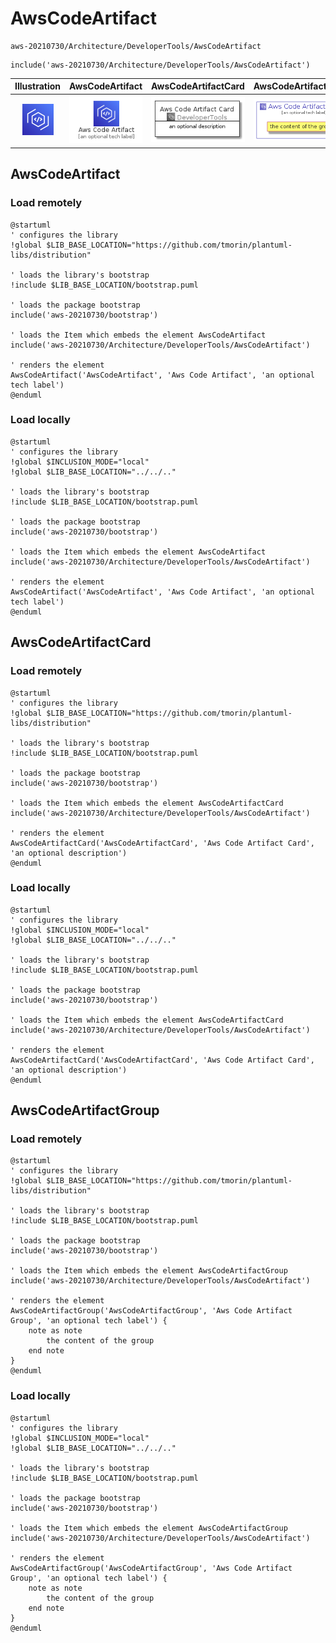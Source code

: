 # AwsCodeArtifact


```text
aws-20210730/Architecture/DeveloperTools/AwsCodeArtifact
```

```text
include('aws-20210730/Architecture/DeveloperTools/AwsCodeArtifact')
```



| Illustration | AwsCodeArtifact | AwsCodeArtifactCard | AwsCodeArtifactGroup |
| :---: | :---: | :---: | :---: |
| ![illustration for Illustration](../../../aws-20210730/Architecture/DeveloperTools/AwsCodeArtifact.png) | ![illustration for AwsCodeArtifact](../../../aws-20210730/Architecture/DeveloperTools/AwsCodeArtifact.Local.png) | ![illustration for AwsCodeArtifactCard](../../../aws-20210730/Architecture/DeveloperTools/AwsCodeArtifactCard.Local.png) | ![illustration for AwsCodeArtifactGroup](../../../aws-20210730/Architecture/DeveloperTools/AwsCodeArtifactGroup.Local.png) |




## AwsCodeArtifact

### Load remotely
```plantuml
@startuml
' configures the library
!global $LIB_BASE_LOCATION="https://github.com/tmorin/plantuml-libs/distribution"

' loads the library's bootstrap
!include $LIB_BASE_LOCATION/bootstrap.puml

' loads the package bootstrap
include('aws-20210730/bootstrap')

' loads the Item which embeds the element AwsCodeArtifact
include('aws-20210730/Architecture/DeveloperTools/AwsCodeArtifact')

' renders the element
AwsCodeArtifact('AwsCodeArtifact', 'Aws Code Artifact', 'an optional tech label')
@enduml
```

### Load locally
```plantuml
@startuml
' configures the library
!global $INCLUSION_MODE="local"
!global $LIB_BASE_LOCATION="../../.."

' loads the library's bootstrap
!include $LIB_BASE_LOCATION/bootstrap.puml

' loads the package bootstrap
include('aws-20210730/bootstrap')

' loads the Item which embeds the element AwsCodeArtifact
include('aws-20210730/Architecture/DeveloperTools/AwsCodeArtifact')

' renders the element
AwsCodeArtifact('AwsCodeArtifact', 'Aws Code Artifact', 'an optional tech label')
@enduml
```

## AwsCodeArtifactCard

### Load remotely
```plantuml
@startuml
' configures the library
!global $LIB_BASE_LOCATION="https://github.com/tmorin/plantuml-libs/distribution"

' loads the library's bootstrap
!include $LIB_BASE_LOCATION/bootstrap.puml

' loads the package bootstrap
include('aws-20210730/bootstrap')

' loads the Item which embeds the element AwsCodeArtifactCard
include('aws-20210730/Architecture/DeveloperTools/AwsCodeArtifact')

' renders the element
AwsCodeArtifactCard('AwsCodeArtifactCard', 'Aws Code Artifact Card', 'an optional description')
@enduml
```

### Load locally
```plantuml
@startuml
' configures the library
!global $INCLUSION_MODE="local"
!global $LIB_BASE_LOCATION="../../.."

' loads the library's bootstrap
!include $LIB_BASE_LOCATION/bootstrap.puml

' loads the package bootstrap
include('aws-20210730/bootstrap')

' loads the Item which embeds the element AwsCodeArtifactCard
include('aws-20210730/Architecture/DeveloperTools/AwsCodeArtifact')

' renders the element
AwsCodeArtifactCard('AwsCodeArtifactCard', 'Aws Code Artifact Card', 'an optional description')
@enduml
```

## AwsCodeArtifactGroup

### Load remotely
```plantuml
@startuml
' configures the library
!global $LIB_BASE_LOCATION="https://github.com/tmorin/plantuml-libs/distribution"

' loads the library's bootstrap
!include $LIB_BASE_LOCATION/bootstrap.puml

' loads the package bootstrap
include('aws-20210730/bootstrap')

' loads the Item which embeds the element AwsCodeArtifactGroup
include('aws-20210730/Architecture/DeveloperTools/AwsCodeArtifact')

' renders the element
AwsCodeArtifactGroup('AwsCodeArtifactGroup', 'Aws Code Artifact Group', 'an optional tech label') {
    note as note
        the content of the group
    end note
}
@enduml
```

### Load locally
```plantuml
@startuml
' configures the library
!global $INCLUSION_MODE="local"
!global $LIB_BASE_LOCATION="../../.."

' loads the library's bootstrap
!include $LIB_BASE_LOCATION/bootstrap.puml

' loads the package bootstrap
include('aws-20210730/bootstrap')

' loads the Item which embeds the element AwsCodeArtifactGroup
include('aws-20210730/Architecture/DeveloperTools/AwsCodeArtifact')

' renders the element
AwsCodeArtifactGroup('AwsCodeArtifactGroup', 'Aws Code Artifact Group', 'an optional tech label') {
    note as note
        the content of the group
    end note
}
@enduml
```

